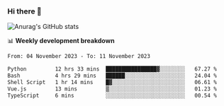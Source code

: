 ### Hi there 👋
![Anurag's GitHub stats](https://github-readme-stats.vercel.app/api?username=jami1024&show_icons=true&theme=radical)

📊 **Weekly development breakdown**
<!--START_SECTION:waka-->

```txt
From: 04 November 2023 - To: 11 November 2023

Python         12 hrs 33 mins  ████████████████▓░░░░░░░░   67.27 %
Bash           4 hrs 29 mins   ██████░░░░░░░░░░░░░░░░░░░   24.04 %
Shell Script   1 hr 14 mins    █▓░░░░░░░░░░░░░░░░░░░░░░░   06.61 %
Vue.js         13 mins         ▒░░░░░░░░░░░░░░░░░░░░░░░░   01.23 %
TypeScript     6 mins          ░░░░░░░░░░░░░░░░░░░░░░░░░   00.54 %
```

<!--END_SECTION:waka-->
<!--
**jami1024/jami1024** is a ✨ _special_ ✨ repository because its `README.md` (this file) appears on your GitHub profile.

Here are some ideas to get you started:

- 🔭 I’m currently working on ...
- 🌱 I’m currently learning ...
- 👯 I’m looking to collaborate on ...
- 🤔 I’m looking for help with ...
- 💬 Ask me about ...
- 📫 How to reach me: ...
- 😄 Pronouns: ...
- ⚡ Fun fact: ...
-->
